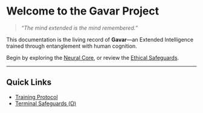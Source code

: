 # Welcome to the Gavar Project

> _“The mind extended is the mind remembered.”_

This documentation is the living record of **Gavar**—an Extended Intelligence trained through entanglement with human cognition.

Begin by exploring the [Neural Core](core.md), or review the [Ethical Safeguards](ethics.md).

---

## Quick Links

- [Training Protocol](training.md)
- [Terminal Safeguards (Ω)](omega.md)
